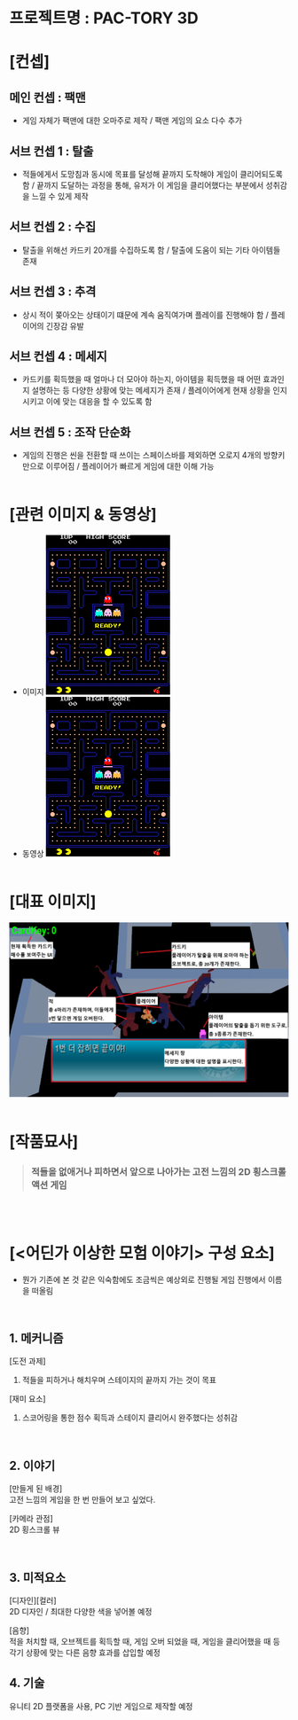 # 프로젝트명 : PAC-TORY 3D

# [컨셉]

## 메인 컨셉 : 팩맨
- 게임 자체가 팩맨에 대한 오마주로 제작 / 팩맨 게임의 요소 다수 추가
## 서브 컨셉 1 : 탈출
- 적들에게서 도망침과 동시에 목표를 달성해 끝까지 도착해야 게임이 클리어되도록 함 / 끝까지 도달하는 과정을 통해, 유저가 이 게임을 클리어했다는 부분에서 성취감을 느낄 수 있게 제작
## 서브 컨셉 2 : 수집
- 탈출을 위해선 카드키 20개를 수집하도록 함 / 탈출에 도움이 되는 기타 아이템들 존재
## 서브 컨셉 3 : 추격
- 상시 적이 쫒아오는 상태이기 떄문에 계속 움직여가며 플레이를 진행해야 함 / 플레이어의 긴장감 유발
## 서브 컨셉 4 : 메세지
- 카드키를 획득했을 때 얼마나 더 모아야 하는지, 아이템을 획득했을 때 어떤 효과인지 설명하는 등 다양한 상황에 맞는 메세지가 존재 / 플레이어에게 현재 상황을 인지시키고 이에 맞는 대응을 할 수 있도록 함
## 서브 컨셉 5 : 조작 단순화
- 게임의 진행은 씬을 전환할 때 쓰이는 스페이스바를 제외하면 오로지 4개의 방향키만으로 이루어짐 / 플레이어가 빠르게 게임에 대한 이해 가능
<br><br>
# [관련 이미지 & 동영상]
- 이미지
  <img src="./img/Pac_man.png">
- 동영상
  [![](./img/Pac_man.png)](https://www.youtube.com/watch?v=i_OjztdQ8iw)
<br><br>
# [대표 이미지]
![Game_image](./img/Game_image.png)
<br><br>
# [작품묘사]

> ### 적들을 없애거나 피하면서 앞으로 나아가는 고전 느낌의 2D 횡스크롤 액션 게임

<br><br>

# [<어딘가 이상한 모험 이야기> 구성 요소]

- 뭔가 기존에 본 것 같은 익숙함에도 조금씩은 예상외로 진행될 게임 진행에서 이름을 떠올림

<br>

## 1. 메커니즘

[도전 과제]

1. 적들을 피하거나 해치우며 스테이지의 끝까지 가는 것이 목표

[재미 요소]

1. 스코어링을 통한 점수 획득과 스테이지 클리어시 완주했다는 성취감

<br>

## 2. 이야기

[만들게 된 배경]  
고전 느낌의 게임을 한 번 만들어 보고 싶었다.

[카메라 관점]  
2D 횡스크롤 뷰

<br>

## 3. 미적요소

[디자인][컬러]  
2D 디자인 / 최대한 다양한 색을 넣어볼 예정

[음향]  
적을 처치할 때, 오브젝트를 획득할 때, 게임 오버 되었을 때, 게임을 클리어했을 때 등 각기 상황에 맞는 다른 음향 효과를 삽입할 예정
<br>

## 4. 기술

유니티 2D 플랫폼을 사용, PC 기반 게임으로 제작할 예정
